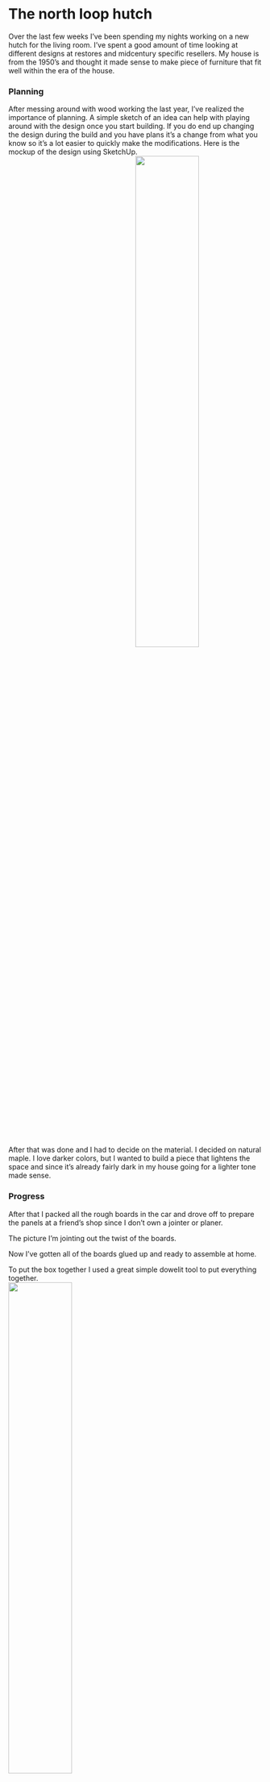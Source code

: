 # The north loop hutch

Over the last few weeks I’ve been spending my nights working on a new hutch for the living room. I’ve spent a good amount of time looking at different designs at restores and midcentury specific resellers. My house is from the 1950’s and thought it made sense to make piece of furniture that fit well within the era of the house. 

### Planning
<div style="float:left">
After messing around with wood working the last year, I’ve realized the importance of planning. A simple sketch of an idea can help with playing around with the design once you start building. If you do end up changing the design during the build and you have plans it’s a change from what you know so it’s a lot easier to quickly make the modifications.
Here is the mockup of the design using SketchUp. 
</div>
<img style="float:right" src="https://github.com/metzger-workshops/The-north-loop-hutch/blob/master/photos/design.jpg" width=50%>
<div style="clear:both"></div>

After that was done and I had to decide on the material. I decided on natural maple. I love darker colors, but I wanted to build a piece that lightens the space and since it’s already fairly dark in my house going for a lighter tone made sense. 

### Progress
After that I packed all the rough boards in the car and drove off to prepare the panels at a friend’s shop since I don’t own a jointer or planer. 

The picture I’m jointing out the twist of the boards. 

Now I’ve gotten all of the boards glued up and ready to assemble at home. 


To put the box together I used a great simple dowelit tool to put everything together.  
<img src="https://github.com/metzger-workshops/The-north-loop-hutch/blob/master/photos/box-complete-with-frames.jpg" width=50%>

### Result

Really happy with how this all turned out. If I made another one I know what I would do differently. Not really in design specs, but on how to put it all together to save time and headache. 


I had considered making a back-brass rail for the books to be pushed against, so they don’t fall behind the hutch. I may make another post about bending brass and using a tap and die to create threaded metal parts if I do end up making it.

